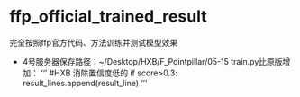 # ffp_official_trained_result
完全按照ffp官方代码、方法训练并测试模型效果
- 4号服务器保存路径：~/Desktop/HXB/F_Pointpillar/05-15
train.py比原版增加：
‘‘’
#HXB 消除置信度低的
                if score>0.3:
                    result_lines.append(result_line)
‘’‘
